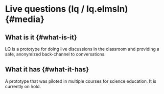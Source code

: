 # Live questions \(lq / lq.elmsln\) {#media}

## What is it {#what-is-it}

LQ is a prototype for doing live discussions in the classroom and providing a safe, anonymized back-channel to conversations.

## What it has {#what-it-has}

A prototype that was piloted in multiple courses for science education. It is currently on hold.



